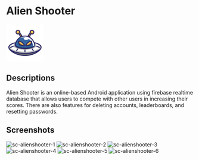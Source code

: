# Alien Shooter

<img width="100" alt="icon-alienshooter" src="app/src/main/res/drawable/icon_ufo.png">

## Descriptions
Alien Shooter is an online-based Android application using firebase realtime database that allows users to compete with other users in increasing their scores. There are also features for deleting accounts, leaderboards, and resetting passwords.

## Screenshots
<img width="500" alt="sc-alienshooter-1" src="https://github.com/ikhwanhanif/Alien_Shooter/assets/108711453/9e5472cc-5def-421b-a348-9107c57c602b">
<img width="500" alt="sc-alienshooter-2" src="https://github.com/ikhwanhanif/Alien_Shooter/assets/108711453/7d984018-eed3-4c43-b088-dbf9dded873a">
<img width="500" alt="sc-alienshooter-3" src="https://github.com/ikhwanhanif/Alien_Shooter/assets/108711453/fcd3ea8e-de77-4c32-bde1-4ba54ee52ec8">
<img width="500" alt="sc-alienshooter-4" src="https://github.com/ikhwanhanif/Alien_Shooter/assets/108711453/b3fe9868-327c-4707-bf54-e6e8136bb216">
<img width="500" alt="sc-alienshooter-5" src="https://github.com/ikhwanhanif/Alien_Shooter/assets/108711453/e2dcf6fe-de2d-48f7-8adc-2e2dde3d56b9">
<img width="500" alt="sc-alienshooter-6" src="https://github.com/ikhwanhanif/Alien_Shooter/assets/108711453/c6567f23-c468-48d6-80db-7ad14a2bb939">

